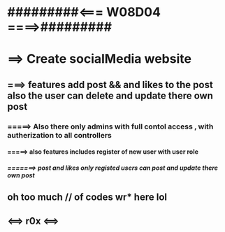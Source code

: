 #         #########<=== W08D04 ====>#########
# ==> Create socialMedia website
## ===> features add post && and likes to the post also the user can delete and update there own post 
### =====> Also there only admins with full contol access , with autherization to all controllers
#### =====> also features includes register of new user with user role
##### =======> post and likes only registed users can post and update there own post 
## oh too much /**/ of codes wr*** here lol
## <==> r0x <==> ##